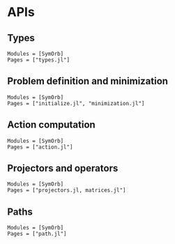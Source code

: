 # APIs

## Types
```@autodocs
Modules = [SymOrb]
Pages = ["types.jl"]
```


## Problem definition and minimization
```@autodocs
Modules = [SymOrb]
Pages = ["initialize.jl", "minimization.jl"]
```

## Action computation
```@autodocs
Modules = [SymOrb]
Pages = ["action.jl"]
```

## Projectors and operators
```@autodocs
Modules = [SymOrb]
Pages = ["projectors.jl, matrices.jl"]
```


## Paths
```@autodocs
Modules = [SymOrb]
Pages = ["path.jl"]
```
